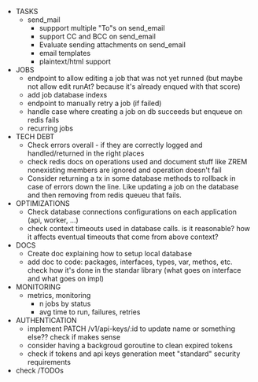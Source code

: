- TASKS
    - send_mail
        - suppport multiple "To"s on send_email
        - support CC and BCC on send_email
        - Evaluate sending attachments on send_email
        - email templates
        - plaintext/html support
- JOBS
    - endpoint to allow editing a job that was not yet runned (but maybe not allow edit runAt? because it's already enqued with that score)
    - add job database indexs
    - endpoint to manually retry a job (if failed)
    - handle case where creating a job on db succeeds but enqueue on redis fails
    - recurring jobs
- TECH DEBT
    - Check errors overall - if they are correctly logged and handled/returned in the right places
    - check redis docs on operations used and document stuff like ZREM nonexisting members are ignored and operation doesn't fail
    - Consider returning a tx in some database methods to rollback in case of errors down the line. Like updating a job on the database and then removing from redis queueu that fails.
- OPTIMIZATIONS
    - Check database connections configurations on each application (api, worker, ...)
    - check context timeouts used in database calls. is it reasonable? how it affects eventual timeouts that come from above context?
- DOCS
    - Create doc explaining how to setup local database
    - add doc to code: packages, interfaces, types, var, methos, etc. check how it's done in the standar library (what goes on interface and what goes on impl)
- MONITORING
    - metrics, monitoring
        - n jobs by status
        - avg time to run, failures, retries
- AUTHENTICATION
    - implement PATCH /v1/api-keys/:id	to update name or something else?? check if makes sense
    - consider having a backgroud goroutine to clean expired tokens
    - check if tokens and api keys generation meet "standard" security requirements
- check /TODOs